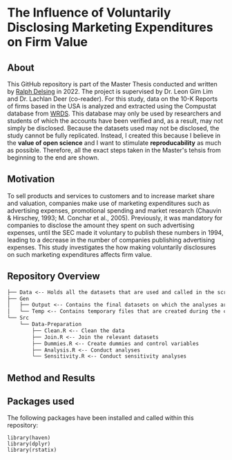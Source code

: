 # The Influence of Voluntarily Disclosing Marketing Expenditures on Firm Value

## About
This GitHub repository is part of the Master Thesis conducted and written by [Ralph Delsing](https://www.github.com/RalphGit21) in 2022. The project is supervised by Dr. Leon Gim Lim and Dr. Lachlan Deer (co-reader). For this study, data on the 10-K Reports of firms based in the USA is analyzed and extracted using the Compustat database from [WRDS](https://wrds-www.wharton.upenn.edu). This database may only be used by researchers and students of which the accounts have been verified and, as a result, may not simply be disclosed. Because the datasets used may not be disclosed, the study cannot be fully replicated. Instead, I created this because I believe in the **value of open science** and I want to stimulate **reproducability** as much as possible. Therefore, all the exact steps taken in the Master's tehsis from beginning to the end are shown.
  
## Motivation
To sell products and services to customers and to increase market share and valuation, companies make use of marketing expenditures such as advertising expenses, promotional spending and market research (Chauvin & Hirschey, 1993; M. Conchar et al., 2005). Previously, it was mandatory for companies to disclose the amount they spent on such advertising expenses, until the SEC made it voluntary to publish these numbers in 1994, leading to a decrease in the number of companies publishing advertising expenses. This study investigates the how making voluntarily disclosures on such marketing expenditures affects firm value.

## Repository Overview
```txt
├── Data <-- Holds all the datasets that are used and called in the scripts (these are not on Github for the reasons described above) 
├── Gen 
│   ├── Output <-- Contains the final datasets on which the analyses are  conducted (and additional metadata and/or PDFs if relevant)
│   └── Temp <-- Contains temporary files that are created during the cleaning phase, from which the output files are created
└── Src
    └── Data-Preparation 
        ├── Clean.R <-- Clean the data
        ├── Join.R <-- Join the relevant datasets
        ├── Dummies.R <-- Create dummies and control variables
        ├── Analysis.R <-- Conduct analyses
        └── Sensitivity.R <-- Conduct sensitivity analyses
```
## Method and Results


## Packages used
The following packages have been installed and called within this repository:
```
library(haven)
library(dplyr)
library(rstatix)
```
